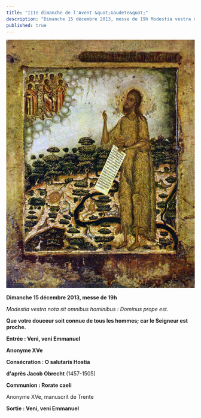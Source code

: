 ```yaml
---
title: "IIIe dimanche de l'Avent &quot;Gaudete&quot;"
description: "Dimanche 15 décembre 2013, messe de 19h Modestia vestra nota sit omnibus hominibus : Dominus prope est. Que votre douceur soit connue de tous les hommes; car le Seigneur est proche. Entrée : Veni, veni Emmanuel Anonyme XVe Consécration : O salutaris Hostia..."
published: true
---
```



![](/images/2013-12-14-jean-baptiste-2.jpg)

**Dimanche 15 décembre 2013, messe de 19h**

*Modestia vestra nota sit omnibus hominibus : Dominus prope est.*

**Que votre douceur soit connue de tous les hommes; car le Seigneur est proche.**

****Entrée : Veni, veni Emmanuel****

**Anonyme XVe**

****Consécration : O salutaris Hostia****

**d'après Jacob Obrecht** (1457-1505)

**Communion : Rorate caeli**

Anonyme XVe, manuscrit de Trente

**Sortie : Veni, veni Emmanuel**
